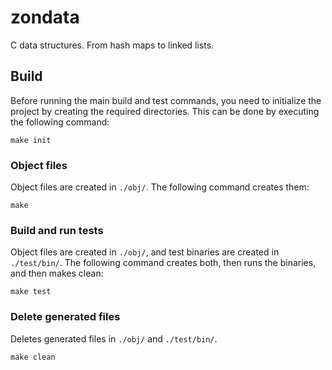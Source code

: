 # zondata
C data structures. From hash maps to linked lists.

## Build
Before running the main build and test commands, you need to initialize the project by creating the required directories. This can be done by executing the following command:

```
make init
```

### Object files

Object files are created in `./obj/`. The following command creates them:

```
make
```

### Build and run tests

Object files are created in `./obj/`, and test binaries are created in `./test/bin/`. The following command creates both, then runs the binaries, and then makes clean:

```
make test
```

### Delete generated files

Deletes generated files in `./obj/` and `./test/bin/`.

```
make clean
```
